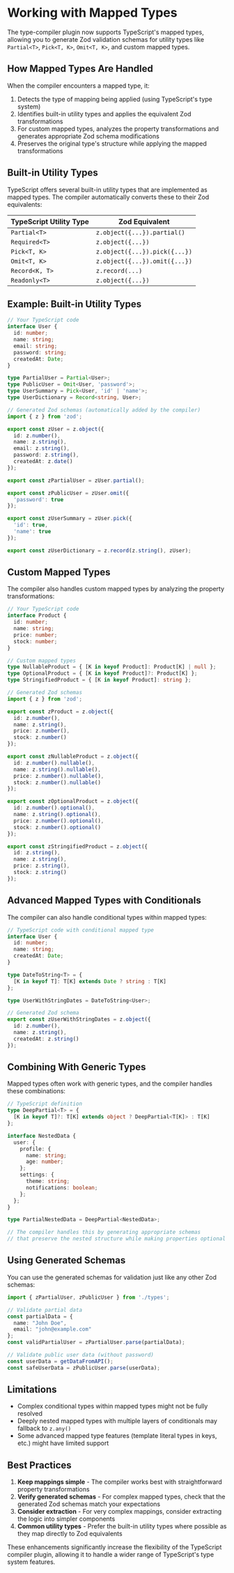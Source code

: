 # Working with Mapped Types

The type-compiler plugin now supports TypeScript's mapped types, allowing you to generate Zod validation schemas for utility types like `Partial<T>`, `Pick<T, K>`, `Omit<T, K>`, and custom mapped types.

## How Mapped Types Are Handled

When the compiler encounters a mapped type, it:

1. Detects the type of mapping being applied (using TypeScript's type system)
2. Identifies built-in utility types and applies the equivalent Zod transformations
3. For custom mapped types, analyzes the property transformations and generates appropriate Zod schema modifications
4. Preserves the original type's structure while applying the mapped transformations

## Built-in Utility Types

TypeScript offers several built-in utility types that are implemented as mapped types. The compiler automatically converts these to their Zod equivalents:

| TypeScript Utility Type | Zod Equivalent |
|-------------------------|----------------|
| `Partial<T>` | `z.object({...}).partial()` |
| `Required<T>` | `z.object({...})` |
| `Pick<T, K>` | `z.object({...}).pick({...})` |
| `Omit<T, K>` | `z.object({...}).omit({...})` |
| `Record<K, T>` | `z.record(...)` |
| `Readonly<T>` | `z.object({...})` |

## Example: Built-in Utility Types

```typescript
// Your TypeScript code
interface User {
  id: number;
  name: string;
  email: string;
  password: string;
  createdAt: Date;
}

type PartialUser = Partial<User>;
type PublicUser = Omit<User, 'password'>;
type UserSummary = Pick<User, 'id' | 'name'>;
type UserDictionary = Record<string, User>;

// Generated Zod schemas (automatically added by the compiler)
import { z } from 'zod';

export const zUser = z.object({
  id: z.number(),
  name: z.string(),
  email: z.string(),
  password: z.string(),
  createdAt: z.date()
});

export const zPartialUser = zUser.partial();

export const zPublicUser = zUser.omit({
  'password': true
});

export const zUserSummary = zUser.pick({
  'id': true,
  'name': true
});

export const zUserDictionary = z.record(z.string(), zUser);
```

## Custom Mapped Types

The compiler also handles custom mapped types by analyzing the property transformations:

```typescript
// Your TypeScript code
interface Product {
  id: number;
  name: string;
  price: number;
  stock: number;
}

// Custom mapped types
type NullableProduct = { [K in keyof Product]: Product[K] | null };
type OptionalProduct = { [K in keyof Product]?: Product[K] };
type StringifiedProduct = { [K in keyof Product]: string };

// Generated Zod schemas
import { z } from 'zod';

export const zProduct = z.object({
  id: z.number(),
  name: z.string(),
  price: z.number(),
  stock: z.number()
});

export const zNullableProduct = z.object({
  id: z.number().nullable(),
  name: z.string().nullable(),
  price: z.number().nullable(),
  stock: z.number().nullable()
});

export const zOptionalProduct = z.object({
  id: z.number().optional(),
  name: z.string().optional(),
  price: z.number().optional(),
  stock: z.number().optional()
});

export const zStringifiedProduct = z.object({
  id: z.string(),
  name: z.string(),
  price: z.string(),
  stock: z.string()
});
```

## Advanced Mapped Types with Conditionals

The compiler can also handle conditional types within mapped types:

```typescript
// TypeScript code with conditional mapped type
interface User {
  id: number;
  name: string;
  createdAt: Date;
}

type DateToString<T> = {
  [K in keyof T]: T[K] extends Date ? string : T[K]
};

type UserWithStringDates = DateToString<User>;

// Generated Zod schema
export const zUserWithStringDates = z.object({
  id: z.number(),
  name: z.string(),
  createdAt: z.string()
});
```

## Combining With Generic Types

Mapped types often work with generic types, and the compiler handles these combinations:

```typescript
// TypeScript definition
type DeepPartial<T> = {
  [K in keyof T]?: T[K] extends object ? DeepPartial<T[K]> : T[K]
};

interface NestedData {
  user: {
    profile: {
      name: string;
      age: number;
    };
    settings: {
      theme: string;
      notifications: boolean;
    };
  };
}

type PartialNestedData = DeepPartial<NestedData>;

// The compiler handles this by generating appropriate schemas
// that preserve the nested structure while making properties optional
```

## Using Generated Schemas

You can use the generated schemas for validation just like any other Zod schemas:

```typescript
import { zPartialUser, zPublicUser } from './types';

// Validate partial data
const partialData = {
  name: "John Doe",
  email: "john@example.com"
};
const validPartialUser = zPartialUser.parse(partialData);

// Validate public user data (without password)
const userData = getDataFromAPI();
const safeUserData = zPublicUser.parse(userData);
```

## Limitations

- Complex conditional types within mapped types might not be fully resolved
- Deeply nested mapped types with multiple layers of conditionals may fallback to `z.any()`
- Some advanced mapped type features (template literal types in keys, etc.) might have limited support

## Best Practices

1. **Keep mappings simple** - The compiler works best with straightforward property transformations
2. **Verify generated schemas** - For complex mapped types, check that the generated Zod schemas match your expectations
3. **Consider extraction** - For very complex mappings, consider extracting the logic into simpler components
4. **Common utility types** - Prefer the built-in utility types where possible as they map directly to Zod equivalents

These enhancements significantly increase the flexibility of the TypeScript compiler plugin, allowing it to handle a wider range of TypeScript's type system features. 